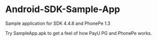 # Android-SDK-Sample-App
Sample application for SDK 4.4.8 and PhonePe 1.3

Try SampleApp.apk to get a feel of how PayU PG and PhonePe works.
